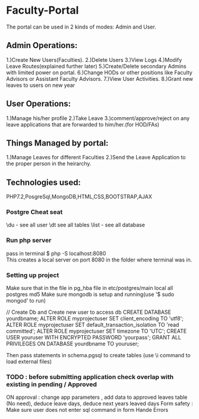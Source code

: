 # Faculty-Portal

The portal can be used in 2 kinds of modes: Admin and User.

## Admin Operations:
1.)Create New Users(Faculties).
2.)Delete Users
3.)View Logs
4.)Modify Leave Routes(explained further later)
5.)Create/Delete secondary Admins with limited power on portal.
6.)Change HODs or other positions like Faculty Advisors or Assistant Faculty Advisors.
7.)View User Activities.
8.)Grant new leaves to users on new year

## User Operations:
1.)Manage his/her profile
2.)Take Leave
3.)comment/approve/reject on any leave applications that are forwarded to him/her.(for HOD/FAs)

## Things Managed by portal:
1.)Manage Leaves for different Faculties
2.)Send the Leave Application to the proper person in the heirarchy.

## Technologies used:
PHP7.2,PosgreSql,MongoDB,HTML,CSS,BOOTSTRAP,AJAX

### Postgre Cheat seat
 \du - see all user
 \dt see all tables
 \list - see all database

### Run php server
pass in terminal $ php -S localhost:8080   
This creates a local server on port 8080 in the folder where terminal was in.


### Setting up project
Make sure  that in the file in pg_hba file in etc/postgres/main
local   all             postgres                                md5
Make sure mongodb is setup and running(use '$ sudo mongod' to run)

// Create Db and Create new user to access db
CREATE DATABASE yourdbname;
ALTER ROLE myprojectuser SET client_encoding TO 'utf8';
ALTER ROLE myprojectuser SET default_transaction_isolation TO 'read committed';
ALTER ROLE myprojectuser SET timezone TO 'UTC';
CREATE USER youruser WITH ENCRYPTED PASSWORD 'yourpass';
GRANT ALL PRIVILEGES ON DATABASE yourdbname TO youruser;

Then pass statements in schema.pgsql to create tables (use \i command to load external files)


### TODO : before submitting application check overlap with existing in pending / Approved
ON approval : change app parameters , add data to approved leaves table (No need), deduce leave days, deduce next years leaved days 
Form safety : Make sure user does not enter sql command in form 
Hande Errors




